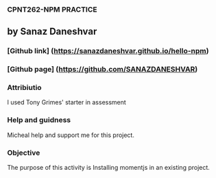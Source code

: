 ### CPNT262-NPM PRACTICE

## by Sanaz Daneshvar
### [Github link] (https://sanazdaneshvar.github.io/hello-npm)
### [Github page] (https://github.com/SANAZDANESHVAR)

   
### Attribiutio
I used Tony Grimes' starter in assessment 



### Help and guidness
Micheal  help and support me for this project.

### Objective

The purpose of this activity is Installing momentjs in an existing project.
